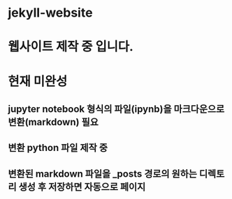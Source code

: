 # jekyll-website
# 웹사이트 제작 중 입니다.
# 현재 미완성
## jupyter notebook 형식의 파일(ipynb)을 마크다운으로 변환(markdown) 필요
## 변환 python 파일 제작 중
## 변환된 markdown 파일을 _posts 경로의 원하는 디렉토리 생성 후 저장하면 자동으로 페이지 
